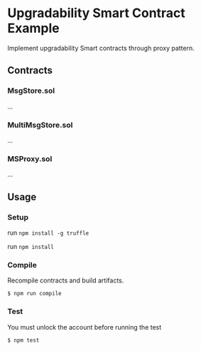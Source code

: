# Upgradability Smart Contract Example

Implement upgradability Smart contracts through proxy pattern.

## Contracts

### MsgStore.sol

...

### MultiMsgStore.sol

...

### MSProxy.sol

...

## Usage

### Setup

run `npm install -g truffle`

run `npm install`

### Compile

Recompile contracts and build artifacts.

```
$ npm run compile
```

### Test

You must unlock the account before running the test

```
$ npm test
```
